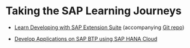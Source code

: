 # Taking the **SAP Learning Journeys**

- [Learn Developing with SAP Extension Suite](https://learning.sap.com/learning-journey/build-side-by-side-extensions-on-sap-btp) (accompanying [Git repo](https://github.com/SAP-samples/extension-suite-learning-journey))

- [Develop Applications on SAP BTP using SAP HANA Cloud](https://learning.sap.com/learning-journey/developing-applications-running-on-sap-btp-using-sap-hana-cloud)
